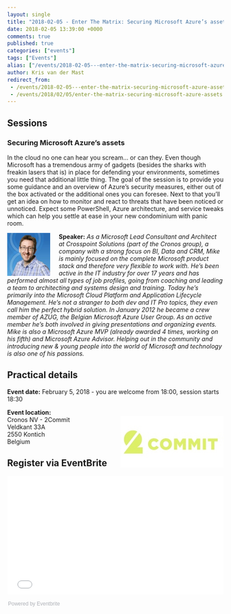 ```yaml
---
layout: single
title: "2018-02-05 - Enter The Matrix: Securing Microsoft Azure’s assets"
date: 2018-02-05 13:39:00 +0000
comments: true
published: true
categories: ["events"]
tags: ["Events"]
alias: ["/events/2018-02-05---enter-the-matrix-securing-microsoft-azure-assets"]
author: Kris van der Mast
redirect_from:
 - /events/2018-02-05---enter-the-matrix-securing-microsoft-azure-assets.html
 - /events/2018/02/05/enter-the-matrix-securing-microsoft-azure-assets.html
---
```


## Sessions

### Securing Microsoft Azure’s assets
In the cloud no one can hear you scream… or can they. Even though Microsoft has a tremendous army of gadgets (besides the sharks with freakin lasers that is) in place for defending your environments, sometimes you need that additional little thing. The goal of the session is to provide you some guidance and an overview of Azure’s security measures, either out of the box activated or the additional ones you can foresee. Next to that you’ll get an idea on how to monitor and react to threats that have been noticed or unnoticed. Expect some PowerShell, Azure architecture, and service tweaks which can help you settle at ease in your new condominium with panic room.

<img src="/assets/media/speakers/mike-martin.jpg" alt="Mike Martin" align="left" height="100" width="100" style="margin-right: 20px;">**Speaker:** *As a Microsoft Lead Consultant and Architect at Crosspoint Solutions (part of the Cronos group), a company with a strong focus on BI, Data and CRM, Mike is mainly focused on the complete Microsoft product stack and therefore very flexible to work with. He’s been active in the IT industry for over 17 years and has performed almost all types of job profiles, going from coaching and leading a team to architecting and systems design and training. Today he’s primarily into the Microsoft Cloud Platform and Application Lifecycle Management. He’s not a stranger to both dev and IT Pro topics, they even call him the perfect hybrid solution. In January 2012 he became a crew member of AZUG, the Belgian Microsoft Azure User Group. As an active member he’s both involved in giving presentations and organizing events. Mike is also a Microsoft Azure MVP (already awarded 4 times, working on his fifth) and Microsoft Azure Advisor. Helping out in the community and introducing new & young people into the world of Microsoft and technology is also one of his passions.*

## Practical details

**Event date:** February 5, 2018 - you are welcome from 18:00, session starts 18:30

**Event location:**<br />
<img width="240" height="120" align="right" alt="" src="/assets/media/sponsors/logo-2commit.jpg">
Cronos NV - 2Commit<br />
Veldkant 33A<br />
2550 Kontich<br />
Belgium

## Register via EventBrite
<div style="width:100%; text-align:left;"><iframe src="//eventbrite.com/tickets-external?eid=41994201788&ref=etckt" frameborder="0" height="275" width="100%" vspace="0" hspace="0" marginheight="5" marginwidth="5" scrolling="auto" allowtransparency="true"></iframe><div style="font-family:Helvetica, Arial; font-size:12px; padding:10px 0 5px; margin:2px; width:100%; text-align:left;" ><a class="powered-by-eb" style="color: #ADB0B6; text-decoration: none;" target="_blank" href="http://www.eventbrite.com/">Powered by Eventbrite</a></div></div>
